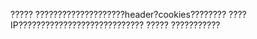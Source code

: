 ?????
        ????????????????????header?cookies????????
        ????IP????????????????????????????
?????
        ???????????